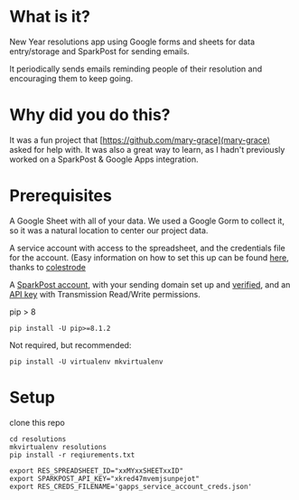 # What is it?
New Year resolutions app using Google forms and sheets for data entry/storage and SparkPost for sending emails.

It periodically sends emails reminding people of their resolution and encouraging them to keep going.

# Why did you do this?
It was a fun project that [https://github.com/mary-grace](mary-grace) asked for help with. It was also a great way to learn, as I hadn't previously worked on a SparkPost & Google Apps integration.

# Prerequisites

A Google Sheet with all of your data. We used a Google Gorm to collect it, so it was a natural location to center our project data.

A service account with access to the spreadsheet, and the credentials file for the account. (Easy information on how to set this up can be found [here](https://www.sparkpost.com/blog/google-apps-and-sparkpost-notification/), thanks to [colestrode](https://github.com/colestrode)

A [SparkPost account](https://app.sparkpost.com/sign-up?src=Dev-Website&sfdcid=70160000000pqBb), with your sending domain set up and [verified](https://support.sparkpost.com/customer/en/portal/articles/1933360-verify-sending-domains), and an [API key](https://support.sparkpost.com/customer/portal/articles/1933377) with Transmission Read/Write permissions.

pip > 8
```
pip install -U pip>=8.1.2
```
Not required, but recommended:
```
pip install -U virtualenv mkvirtualenv
```

# Setup

clone this repo
```
cd resolutions
mkvirtualenv resolutions
pip install -r reqiurements.txt

export RES_SPREADSHEET_ID="xxMYxxSHEETxxID"
export SPARKPOST_API_KEY="xkred47mvemjsunpejot"
export RES_CREDS_FILENAME='gapps_service_account_creds.json'
```
